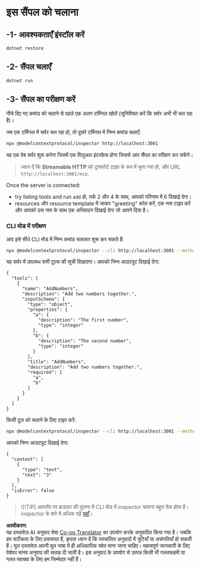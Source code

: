 <!--
CO_OP_TRANSLATOR_METADATA:
{
  "original_hash": "4eb6a48c54555c64b33c763fba3f2842",
  "translation_date": "2025-06-18T06:16:40+00:00",
  "source_file": "03-GettingStarted/06-http-streaming/solution/dotnet/README.md",
  "language_code": "hi"
}
-->
# इस सैंपल को चलाना

## -1- आवश्यकताएँ इंस्टॉल करें

```bash
dotnet restore
```

## -2- सैंपल चलाएँ

```bash
dotnet run
```

## -3- सैंपल का परीक्षण करें

नीचे दिए गए कमांड को चलाने से पहले एक अलग टर्मिनल खोलें (सुनिश्चित करें कि सर्वर अभी भी चल रहा है)।

जब एक टर्मिनल में सर्वर चल रहा हो, तो दूसरे टर्मिनल में निम्न कमांड चलाएँ:

```bash
npx @modelcontextprotocol/inspector http://localhost:3001
```

यह एक वेब सर्वर शुरू करेगा जिसमें एक विज़ुअल इंटरफ़ेस होगा जिससे आप सैंपल का परीक्षण कर सकेंगे।

> ध्यान दें कि **Streamable HTTP** को ट्रांसपोर्ट टाइप के रूप में चुना गया हो, और URL `http://localhost:3001/mcp`.

Once the server is connected: 

- try listing tools and run `add` हो, तर्क 2 और 4 के साथ, आपको परिणाम में 6 दिखाई देगा।
- resources और resource template में जाकर "greeting" कॉल करें, एक नाम टाइप करें और आपको उस नाम के साथ एक अभिवादन दिखाई देगा जो आपने दिया है।

### CLI मोड में परीक्षण

आप इसे सीधे CLI मोड में निम्न कमांड चलाकर शुरू कर सकते हैं:

```bash 
npx @modelcontextprotocol/inspector --cli http://localhost:3001 --method tools/list
```

यह सर्वर में उपलब्ध सभी टूल्स की सूची दिखाएगा। आपको निम्न आउटपुट दिखाई देगा:

```text
{
  "tools": [
    {
      "name": "AddNumbers",
      "description": "Add two numbers together.",
      "inputSchema": {
        "type": "object",
        "properties": {
          "a": {
            "description": "The first number",
            "type": "integer"
          },
          "b": {
            "description": "The second number",
            "type": "integer"
          }
        },
        "title": "AddNumbers",
        "description": "Add two numbers together.",
        "required": [
          "a",
          "b"
        ]
      }
    }
  ]
}
```

किसी टूल को चलाने के लिए टाइप करें:

```bash
npx @modelcontextprotocol/inspector --cli http://localhost:3001 --method tools/call --tool-name AddNumbers --tool-arg a=1 --tool-arg b=2
```

आपको निम्न आउटपुट दिखाई देगा:

```text
{
  "content": [
    {
      "type": "text",
      "text": "3"
    }
  ],
  "isError": false
}
```

> ![!TIP]
> आमतौर पर ब्राउज़र की तुलना में CLI मोड में inspector चलाना बहुत तेज़ होता है।
> inspector के बारे में अधिक पढ़ें [यहाँ](https://github.com/modelcontextprotocol/inspector)।

**अस्वीकरण**:  
यह दस्तावेज़ AI अनुवाद सेवा [Co-op Translator](https://github.com/Azure/co-op-translator) का उपयोग करके अनुवादित किया गया है। जबकि हम सटीकता के लिए प्रयासरत हैं, कृपया ध्यान दें कि स्वचालित अनुवादों में त्रुटियाँ या असंगतियाँ हो सकती हैं। मूल दस्तावेज़ अपनी मूल भाषा में ही अधिकारिक स्रोत माना जाना चाहिए। महत्वपूर्ण जानकारी के लिए पेशेवर मानव अनुवाद की सलाह दी जाती है। इस अनुवाद के उपयोग से उत्पन्न किसी भी गलतफहमी या गलत व्याख्या के लिए हम जिम्मेदार नहीं हैं।